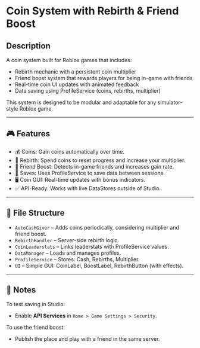 # Coin System with Rebirth & Friend Boost

## Description

A coin system built for Roblox games that includes:

- Rebirth mechanic with a persistent coin multiplier
- Friend boost system that rewards players for being in-game with friends
- Real-time coin UI updates with animated feedback
- Data saving using ProfileService (coins, rebirths, multiplier)

This system is designed to be modular and adaptable for any simulator-style Roblox game.

---

## 🎮 Features

- 💰 Coins: Gain coins automatically over time.
- 🔁 Rebirth: Spend coins to reset progress and increase your multiplier.
- 🤝 Friend Boost: Detects in-game friends and increases gain rate.
- 💾 Saves: Uses ProfileService to save data between sessions.
- 🖥️ Coin GUI: Real-time updates with bonus indicators.
- ✅ API-Ready: Works with live DataStores outside of Studio.

---

## 📂 File Structure

- `AutoCashGiver` – Adds coins periodically, considering multiplier and friend boost.
- `RebirthHandler` – Server-side rebirth logic.
- `CoinLeaderstats` – Links leaderstats with ProfileService values.
- `DataManager` – Loads and manages profiles.
- `ProfileService` – Stores: Cash, Rebirths, Multiplier.
- `UI` – Simple GUI: CoinLabel, BoostLabel, RebirthButton (with effects).

---

## 🧪 Notes

To test saving in Studio:
- Enable **API Services** in `Home > Game Settings > Security`.

To use the friend boost:
- Publish the place and play with a friend in the same server.
